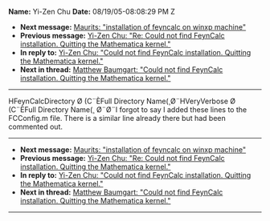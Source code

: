 **Name:** Yi-Zen Chu
**Date:** 08/19/05-08:08:29 PM Z

  - **Next message:** [Maurits: "installation of feyncalc on winxp
    machine"](0303.html)
  - **Previous message:** [Yi-Zen Chu: "Re: Could not find FeynCalc
    installation. Quitting the Mathematica kernel."](0301.html)
  - **In reply to:** [Yi-Zen Chu: "Could not find FeynCalc installation.
    Quitting the Mathematica kernel."](0300.html)
  - **Next in thread:** [Matthew Baumgart: "Could not find FeynCalc
    installation. Quitting the Mathematica kernel."](0624.html)

-----

HFeynCalcDirectory Ø (C¨ÈFull Directory Name(¸Ø¨HVeryVerbose Ø (C¨ÈFull
Directory Name(¸ Ø¨Ø¨I forgot to say I added these lines to the
FCConfig.m file. There is a similar line already there but had been
commented out.  

-----

  - **Next message:** [Maurits: "installation of feyncalc on winxp
    machine"](0303.html)
  - **Previous message:** [Yi-Zen Chu: "Re: Could not find FeynCalc
    installation. Quitting the Mathematica kernel."](0301.html)
  - **In reply to:** [Yi-Zen Chu: "Could not find FeynCalc installation.
    Quitting the Mathematica kernel."](0300.html)
  - **Next in thread:** [Matthew Baumgart: "Could not find FeynCalc
    installation. Quitting the Mathematica kernel."](0624.html)

-----


